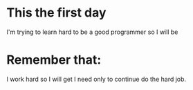 # This the first day 

I'm trying to learn hard to be a good programmer so I will be 
# Remember that:
I work hard so I will get 
I need only to continue do the hard job.
